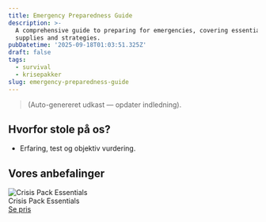 ```yaml
---
title: Emergency Preparedness Guide
description: >-
  A comprehensive guide to preparing for emergencies, covering essential
  supplies and strategies.
pubDatetime: '2025-09-18T01:03:51.325Z'
draft: false
tags:
  - survival
  - krisepakker
slug: emergency-preparedness-guide
---
```

> (Auto-genereret udkast — opdater indledning).

## Hvorfor stole på os?
- Erfaring, test og objektiv vurdering.

## Vores anbefalinger


<!-- Auto: Affiliate-kort fra Products/SKUs -->

<div class="aff-card"><img src="abstract_15.png (https://v5.airtableusercontent.com/v3/u/45/45/1758168000000/F1rI4lrbYA2zyN4JA9bDYA/nil2r-kf4cHygI3hHsFL4sbeu_jlRfPZ-aJFCQPbJ_1__yDKlchqXIdH8vjK4n9II4pbn1zjndkvu6HDHt2dT_d-WmzBk3HqeqANtQYLouSUjyZfjaSbHWIl-XgrnlHPcLnVz9SSCrIjBncM3Xf_kxwWJwv_cETFtEBuoUBTEbU/MYEbGPWiGcN2bRWKybV2Zn4Gz5BY5NYGVR63GU4NC9M)" alt="Crisis Pack Essentials" class="aff-card__img" /><div class="aff-card__meta"><div class="aff-card__title">Crisis Pack Essentials</div><a class="aff-btn" href="https://affiliate.homeessentialsee62.com/deal789?utm_source=klartilalt&utm_medium=affiliate&subid=emergency-preparedness-guide-2025-09-18" rel="sponsored nofollow noopener" target="_blank">Se pris</a></div></div>

